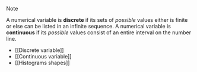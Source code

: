 >[!note] 
>A numerical variable is **discrete** if its sets of *possible* values either is finite or else can be listed in an infinite sequence.
>A numerical variable is **continuous** if its *possible* values consist of an entire interval on the number line.

- [[Discrete variable]]
- [[Continuous variable]]
- [[Histograms shapes]]